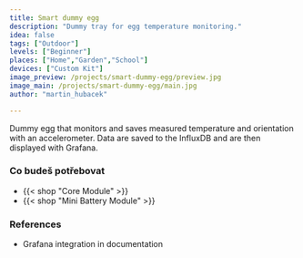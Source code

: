 ```yaml
---
title: Smart dummy egg
description: "Dummy tray for egg temperature monitoring."
idea: false
tags: ["Outdoor"]
levels: ["Beginner"]
places: ["Home","Garden","School"]
devices: ["Custom Kit"]
image_preview: /projects/smart-dummy-egg/preview.jpg
image_main: /projects/smart-dummy-egg/main.jpg
author: "martin_hubacek"

---
```


Dummy egg that monitors and saves measured temperature and orientation with an accelerometer. Data are saved to the InfluxDB and are then displayed with Grafana.


### Co budeš potřebovat

* {{< shop "Core Module" >}}
* {{< shop "Mini Battery Module" >}}

### References

* Grafana integration in documentation
